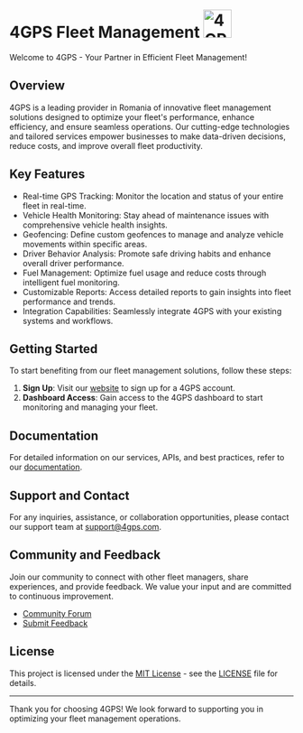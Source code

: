 # 4GPS Fleet Management <img src="logo.png" alt="4GPS Logo" width="50" height="50">

Welcome to 4GPS - Your Partner in Efficient Fleet Management!

## Overview

4GPS is a leading provider in Romania of innovative fleet management solutions designed to optimize your fleet's performance, enhance efficiency, and ensure seamless operations. Our cutting-edge technologies and tailored services empower businesses to make data-driven decisions, reduce costs, and improve overall fleet productivity.

## Key Features

- Real-time GPS Tracking: Monitor the location and status of your entire fleet in real-time.
- Vehicle Health Monitoring: Stay ahead of maintenance issues with comprehensive vehicle health insights.
- Geofencing: Define custom geofences to manage and analyze vehicle movements within specific areas.
- Driver Behavior Analysis: Promote safe driving habits and enhance overall driver performance.
- Fuel Management: Optimize fuel usage and reduce costs through intelligent fuel monitoring.
- Customizable Reports: Access detailed reports to gain insights into fleet performance and trends.
- Integration Capabilities: Seamlessly integrate 4GPS with your existing systems and workflows.

## Getting Started

To start benefiting from our fleet management solutions, follow these steps:

1. **Sign Up**: Visit our [website](https://www.4gps.ro) to sign up for a 4GPS account.
2. **Dashboard Access**: Gain access to the 4GPS dashboard to start monitoring and managing your fleet.

## Documentation

For detailed information on our services, APIs, and best practices, refer to our [documentation](https://docs.4gps.com).

## Support and Contact

For any inquiries, assistance, or collaboration opportunities, please contact our support team at [support@4gps.com](mailto:support@4gps.com).

## Community and Feedback

Join our community to connect with other fleet managers, share experiences, and provide feedback. We value your input and are committed to continuous improvement.

- [Community Forum](https://community.4gps.com)
- [Submit Feedback](https://feedback.4gps.com)

## License

This project is licensed under the [MIT License](LICENSE) - see the [LICENSE](LICENSE) file for details.

---

Thank you for choosing 4GPS! We look forward to supporting you in optimizing your fleet management operations.
